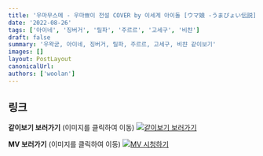 ```yaml
---
title: '우마무스메 - 우마뾰이 전설 COVER by 이세계 아이돌 [ウマ娘 -うまぴょい伝説]'
date: '2022-08-26'
tags: ['아이네', '징버거', '릴파', '주르르', '고세구', '비챤']
draft: false
summary: '우왁굳, 아이네, 징버거, 릴파, 주르르, 고세구, 비챤 같이보기'
images: []
layout: PostLayout
canonicalUrl:
authors: ['woolan']
---
```


## 링크

**같이보기 보러가기** (이미지를 클릭하여 이동)
[![같이보기 보러가기](../static/images/logo.png)](https://cafe.naver.com/steamindiegame/7398118)

**MV 보러가기** (이미지를 클릭하여 이동)
[![MV 시청하기](https://i.ytimg.com/vi/TYB9ScXvq34/maxresdefault.jpg)](https://youtu.be/TYB9ScXvq34)
